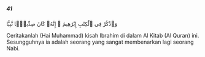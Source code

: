 ##### 41

<span class="ayah">وَٱذْكُرْ فِى ٱلْكِتَٰبِ إِبْرَٰهِيمَ ۚ إِنَّهُۥ كَانَ صِدِّيقًۭا نَّبِيًّا</span>

<span class="ayah_translation">Ceritakanlah (Hai Muhammad) kisah Ibrahim di dalam Al Kitab (Al Quran) ini. Sesungguhnya ia adalah seorang yang sangat membenarkan lagi seorang Nabi.</span>
